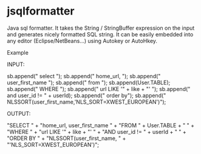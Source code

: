 jsqlformatter
=============

Java sql formatter. It takes the String / StringBuffer expression on the input and generates nicely formatted SQL string. It can be easily embedded 
into any editor (Eclipse/NetBeans...) using Autokey or AutoHkey.

Example

INPUT:

sb.append(" select ");
sb.append(" home_url, ");
sb.append(" user_first_name ");
sb.append(" from ");
sb.append(User.TABLE);
sb.append(" WHERE ");
sb.append(" url LIKE '" + like + "' ");
sb.append(" and user_id != " + userId);
sb.append(" order by");
sb.append(" NLSSORT(user_first_name,'NLS_SORT=XWEST_EUROPEAN')");


OUTPUT:

"SELECT " +
		"home_url,  user_first_name  " +
"FROM " +
		User.TABLE + " " +
"WHERE " +
		"url LIKE '" +  like + "'  " +
		"AND user_id != " +  userId + " " +
"ORDER BY " +
		"NLSSORT(user_first_name, " +
		"'NLS_SORT=XWEST_EUROPEAN')";
